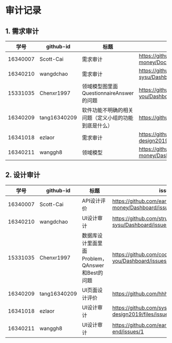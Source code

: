 # 审计记录

## 1. 需求审计

| 学号     | github-id    | 标题                                                 | issue url                                                  |
| -------- | ------------ | ---------------------------------------------------- | ---------------------------------------------------------- |
| 16340007 | Scott-Cai    | 需求审计                                             | <https://github.com/earn-me-some-money/Documents/issues/1> |
| 16340210 | wangdchao    | 需求审计                                             | https://github.com/strugglers-sysu/Dashboard/issues/1      |
| 15331035 | Chenxr1997   | 领域模型图里面QuestionnaireAnswer的问题              | <https://github.com/code-flows-in-you/Dashboard/issues/2>  |
| 16340209 | tang16340209 | 软件功能不明确的相关问题（定义小组的功能到底是什么） | https://github.com/hhhghh/Dashboard/issues/8               |
| 16341018 | ezlaor       | 需求审计                                             | https://github.com/system-design2019/docs/issues/3         |
| 16340211 | wanggh8      | 领域模型                                             | <https://github.com/earn-big-money/Dashboard/issues/3>     |
## 2. 设计审计

| 学号     | github-id | 标题     | issue url                                         |
| -------- | --------- | -------- | ------------------------------------------------- |
| 16340007 | Scott-Cai | API设计评价 | <https://github.com/earn-me-some-money/Dashboard/issues/1> |
| 16340210 | wangdchao | UI设计审计 | https://github.com/strugglers-sysu/Dashboard/issues/2 |
| 15331035 | Chenxr1997 | 数据库设计里面里面Problem，QAnswer和Best的问题 | <https://github.com/code-flows-in-you/Dashboard/issues/3> |
| 16340209 | tang16340209 | UI页面设计评价 | https://github.com/hhhghh/Dashboard/issues/9 |
|16341018   |ezlaor       |  UI设计审计  |   https://github.com/system-design2019/files/issues/3    |
|16340211 |wanggh8 | UI设计审计                                     | <https://github.com/earn-big-money/front-end/issues/1> |

